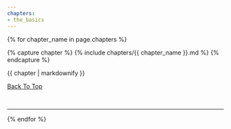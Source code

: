 ```yaml
---
chapters:
- the_basics
---
```


{% for chapter_name in page.chapters %}

{% capture chapter %}
{% include chapters/{{ chapter_name }}.md %}
{% endcapture %}

{{ chapter | markdownify }}

[Back To Top](#)

<br>
<hr>

{% endfor %}
